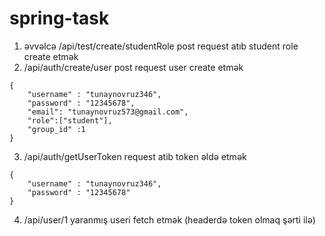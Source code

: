 # spring-task
1. əvvəlcə /api/test/create/studentRole post request atıb student role create etmək
2. /api/auth/create/user  post request user create etmək
```
{
    "username" : "tunaynovruz346",
    "password" : "12345678",
    "email": "tunaynovruz573@gmail.com",
    "role":["student"],
    "group_id" :1
}
```

3. /api/auth/getUserToken request atib token əldə etmək
```
{
    "username" : "tunaynovruz346",
    "password" : "12345678"
}
```

4. /api/user/1 yaranmış useri fetch etmək (headerdə token olmaq şərti ilə)
